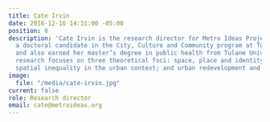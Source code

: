 ```yaml
---
title: Cate Irvin
date: 2016-12-16 14:31:00 -05:00
position: 8
description: 'Cate Irvin is the research director for Metro Ideas Project. She is
  a doctoral candidate in the City, Culture and Community program at Tulane University
  and also earned her master’s degree in public health from Tulane University. Her
  research focuses on three theoretical foci: space, place and identity; social and
  spatial inequality in the urban context; and urban redevelopment and gentrification.'
image:
  file: "/media/cate-irvin.jpg"
current: false
role: Research director
email: cate@metroideas.org
---
```


